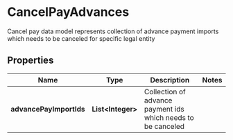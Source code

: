 

# CancelPayAdvances

Cancel pay data model represents collection of advance payment imports which needs to be canceled for specific legal entity

## Properties

| Name | Type | Description | Notes |
|------------ | ------------- | ------------- | -------------|
|**advancePayImportIds** | **List&lt;Integer&gt;** | Collection of advance payment ids which needs to be canceled |  |




